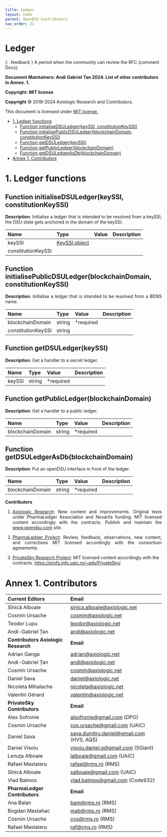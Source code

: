 ```yaml
---
title: Ledger 
layout: home
parent: OpenDSU Contributors
nav_order: 21
---
```



# **Ledger**

{: .feedback }
A period when the community can review the RFC (comment Docs).


**Document Maintainers: Andi Gabriel Tan 2024. List of other contributors in Annex. 1.**

**Copyright: MIT license**

 **Copyright** © 2018-2024 Axiologic Research and Contributors.

This document is licensed under [MIT license.](https://en.wikipedia.org/wiki/MIT_License)

<!-- TOC -->
* [1. Ledger functions](#1-ledger-functions)
  * [Function initialiseDSULedger(keySSI, constitutionKeySSI)](#function-initialisedsuledgerkeyssi-constitutionkeyssi)
  * [Function initialisePublicDSULedger(blockchainDomain, constitutionKeySSI)](#function-initialisepublicdsuledgerblockchaindomain-constitutionkeyssi)
  * [Function getDSULedger(keySSI)](#function-getdsuledgerkeyssi)
  * [Function getPublicLedger(blockchainDomain)](#function-getpublicledgerblockchaindomain)
  * [Function getDSULedgerAsDb(blockchainDomain)](#function-getdsuledgerasdbblockchaindomain)
* [Annex 1. Contributors](#annex-1-contributors)
<!-- TOC -->

# 1. Ledger functions

## Function initialiseDSULedger(keySSI, constitutionKeySSI)

<p style='text-align: justify;'><b>Description</b>: Initialise a ledger that is intended to be resolved from a keySSI; the DSU state gets anchored in the domain of the keySSI.
</p>


| **Name**           | **Type**                                                                                    | **Value**    | **Description**                                                                      |
|:-------------------|:--------------------------------------------------------------------------------------------|:-------------|:-------------------------------------------------------------------------------------|
| keySSI             | <a href="https://www.opendsu.org/pages/concepts/KeySSI%20(RFC-002).html">KeySSI object </a> |              |                                                                                      |
| constitutionKeySSI |                                                                                             |              |                                                                                      |


## Function initialisePublicDSULedger(blockchainDomain, constitutionKeySSI)

<p style='text-align: justify;'><b>Description</b>: Initialise a ledger that is intended to be resolved from a BDNS name.
</p>


| **Name**            | **Type**  | **Value**     | **Description**                                                                       |
|:--------------------|:----------|:--------------|:--------------------------------------------------------------------------------------|
| blockchainDomain    | string    | *required     |                                                                                       |
| constitutionKeySSI  | string    |               |                                                                                       |



## Function getDSULedger(keySSI)

<p style='text-align: justify;'><b>Description</b>: Get a handler to a secret ledger.
</p>


| **Name**            | **Type**  | **Value**     | **Description**                                                                       |
|:--------------------|:----------|:--------------|:--------------------------------------------------------------------------------------|
| keySSI    | string    | *required     |                                                                                       |



## Function getPublicLedger(blockchainDomain)

<p style='text-align: justify;'><b>Description</b>: Get a handler to a public ledger.
</p>


| **Name**            | **Type**  | **Value**     | **Description**                                                                       |
|:--------------------|:----------|:--------------|:--------------------------------------------------------------------------------------|
| blockchainDomain    | string    | *required     |                                                                                       |


	

## Function getDSULedgerAsDb(blockchainDomain)

<p style='text-align: justify;'><b>Description</b>: Put an openDSU interface in front of the ledger.
</p>


| **Name**            | **Type**  | **Value**     | **Description**                                                                       |
|:--------------------|:----------|:--------------|:--------------------------------------------------------------------------------------|
| blockchainDomain    | string    | *required     |                                                                                       |



**Contributors**


1. <p style='text-align: justify;'><a href="www.axiologic.net">Axiologic Research</a>: New content and improvements. Original texts under PharmaLedger Association and Novartis funding. MIT licensed content accordingly with the contracts. Publish and maintain the <a href="www.opendsu.com">www.opendsu.com</a> site.

2. <p style='text-align: justify;'><a href="www.pharmaledger.eu">PharmaLedger Project</a>: Review, feedback, observations, new content, and corrections MIT licensed accordingly with the consortium agreements.


3. <a href="www.privatesky.xyz">PrivateSky Research Project</a>: MIT licensed content accordingly with the contracts. https://profs.info.uaic.ro/~ads/PrivateSky/


# Annex 1. Contributors

| **Current Editors**                  | **Email**                                |
|:-------------------------------------|:-----------------------------------------|
| Sînică Alboaie                       | sinica.alboaie@axiologic.net             |
| Cosmin Ursache                       | cosmin@axiologic.net                     |
| Teodor Lupu                          | teodor@axiologic.net                     |
| Andi-Gabriel Țan                     | andi@axiologic.net                       |
| **Contributors Axiologic Research**  | **Email**                                |
| Adrian Ganga                         | adrian@axiologic.net                     |
| Andi-Gabriel Țan                     | andi@axiologic.net                       |
| Cosmin Ursache                       | cosmin@axiologic.net                     |
| Daniel Sava                          | daniel@axiologic.net                     |
| Nicoleta Mihalache                   | nicoleta@axiologic.net                   |
| Valentin Gérard                      | valentin@axiologic.net                   |
| **PrivateSky Contributors**          | **Email**                                |
| Alex Sofronie                        | alsofronie@gmail.com (DPO)               |
| Cosmin Ursache                       | cos.ursache@gmail.com (UAIC)             |
| Daniel Sava                          | sava.dumitru.daniel@gmail.com (HVS, AQS) |
| Daniel Visoiu                        | visoiu.daniel.g@gmail.com (SGiant)       |
| Lenuța Alboaie                       | lalboaie@gmail.com (UAIC)                |
| Rafael Mastaleru                     | rafael@rms.ro (RMS)                      |
| Sînică Alboaie                       | salboaie@gmail.com (UAIC)                |
| Vlad Balmos                          | vlad.balmos@gmail.com (Code932)          |
| **PharmaLedger Contributors**        | **Email**                                |
| Ana Balan                            | bam@rms.ro (RMS)                         |
| Bogdan Mastahac                      | mab@rms.ro (RMS)                         |
| Cosmin Ursache                       | cos@rms.ro (RMS)                         |
| Rafael Mastaleru                     | raf@rms.ro (RMS)                         |



